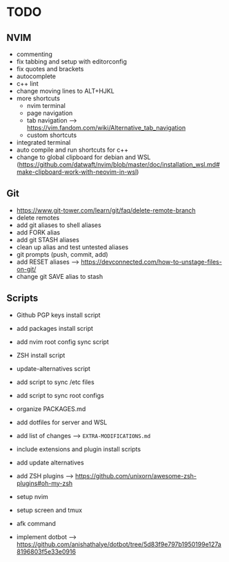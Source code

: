 # TODO

## NVIM
- commenting
- fix tabbing and setup with editorconfig
- fix quotes and brackets
- autocomplete
- c++ lint
- change moving lines to ALT+HJKL
- more shortcuts
  - nvim terminal
  - page navigation
  - tab navigation --> https://vim.fandom.com/wiki/Alternative_tab_navigation
  - custom shortcuts
- integrated terminal
- auto compile and run shortcuts for c++
- change to global clipboard for debian and WSL (https://github.com/datwaft/nvim/blob/master/doc/installation_wsl.md#make-clipboard-work-with-neovim-in-wsl)

## Git
- https://www.git-tower.com/learn/git/faq/delete-remote-branch
- delete remotes
- add git aliases to shell aliases
- add FORK alias
- add git STASH aliases
- clean up alias and test untested aliases
- git prompts (push, commit, add)
- add RESET aliases --> https://devconnected.com/how-to-unstage-files-on-git/
- change git SAVE alias to stash

## Scripts
- Github PGP keys install script
- add packages install script
- add nvim root config sync script
- ZSH install script
- update-alternatives script
- add script to sync /etc files
- add script to sync root configs

- organize PACKAGES.md
- add dotfiles for server and WSL
- add list of changes --> `EXTRA-MODIFICATIONS.md`
- include extensions and plugin install scripts
- add update alternatives
- add ZSH plugins --> https://github.com/unixorn/awesome-zsh-plugins#oh-my-zsh
- setup nvim
- setup screen and tmux
- afk command

- implement dotbot --> https://github.com/anishathalye/dotbot/tree/5d83f9e797b1950199e127a8196803f5e33e0916
